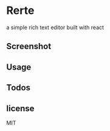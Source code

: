# Rerte

a simple rich text editor built with react

## Screenshot

## Usage

## Todos

## license

MIT